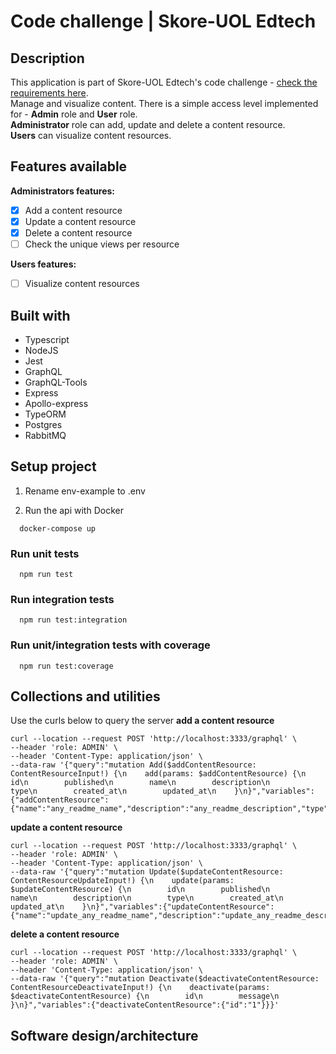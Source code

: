 # Code challenge | Skore-UOL Edtech

## Description
This application is part of Skore-UOL Edtech's code challenge - [check the requirements here](https://github.com/skore-io/challenge/blob/main/backend.md).\
Manage and visualize content. There is a simple access level implemented for - **Admin** role and **User** role.\
**Administrator** role can add, update and delete a content resource.\
**Users** can visualize content resources.

## Features available
**Administrators features:**
- [x] Add a content resource
- [x] Update a content resource
- [x] Delete a content resource
- [ ] Check the unique views per resource

**Users features:**
- [  ] Visualize content resources

## Built with
- Typescript
- NodeJS
- Jest
- GraphQL
- GraphQL-Tools
- Express
- Apollo-express
- TypeORM
- Postgres
- RabbitMQ

## Setup project

1. Rename env-example to .env

2. Run the api with Docker
```
  docker-compose up
```

### Run unit tests
```
  npm run test
```

### Run integration tests
```
  npm run test:integration
```

### Run unit/integration tests with coverage
```
  npm run test:coverage
```
## Collections and utilities
Use the curls below to query the server
**add a content resource**
```
curl --location --request POST 'http://localhost:3333/graphql' \
--header 'role: ADMIN' \
--header 'Content-Type: application/json' \
--data-raw '{"query":"mutation Add($addContentResource: ContentResourceInput!) {\n    add(params: $addContentResource) {\n        id\n        published\n        name\n        description\n        type\n        created_at\n        updated_at\n    }\n}","variables":{"addContentResource":{"name":"any_readme_name","description":"any_readme_description","type":"pdf","published":1}}}'
```

**update a content resource**
```
curl --location --request POST 'http://localhost:3333/graphql' \
--header 'role: ADMIN' \
--header 'Content-Type: application/json' \
--data-raw '{"query":"mutation Update($updateContentResource: ContentResourceUpdateInput!) {\n    update(params: $updateContentResource) {\n        id\n        published\n        name\n        description\n        type\n        created_at\n        updated_at\n    }\n}","variables":{"updateContentResource":{"name":"update_any_readme_name","description":"update_any_readme_description","type":"pdf"}}}'
```

**delete a content resource**
```
curl --location --request POST 'http://localhost:3333/graphql' \
--header 'role: ADMIN' \
--header 'Content-Type: application/json' \
--data-raw '{"query":"mutation Deactivate($deactivateContentResource: ContentResourceDeactivateInput!) {\n    deactivate(params: $deactivateContentResource) {\n        id\n        message\n    }\n}","variables":{"deactivateContentResource":{"id":"1"}}}'
```

## Software design/architecture